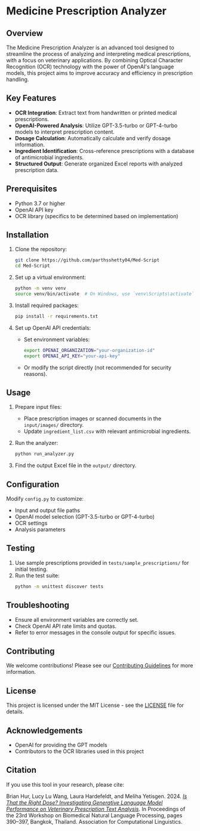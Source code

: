 # Medicine Prescription Analyzer

## Overview

The Medicine Prescription Analyzer is an advanced tool designed to streamline the process of analyzing and interpreting medical prescriptions, with a focus on veterinary applications. By combining Optical Character Recognition (OCR) technology with the power of OpenAI's language models, this project aims to improve accuracy and efficiency in prescription handling.

## Key Features

- **OCR Integration**: Extract text from handwritten or printed medical prescriptions.
- **OpenAI-Powered Analysis**: Utilize GPT-3.5-turbo or GPT-4-turbo models to interpret prescription content.
- **Dosage Calculation**: Automatically calculate and verify dosage information.
- **Ingredient Identification**: Cross-reference prescriptions with a database of antimicrobial ingredients.
- **Structured Output**: Generate organized Excel reports with analyzed prescription data.

## Prerequisites

- Python 3.7 or higher
- OpenAI API key
- OCR library (specifics to be determined based on implementation)

## Installation

1. Clone the repository:
   ```bash
   git clone https://github.com/parthsshetty04/Med-Script
   cd Med-Script
   ```

2. Set up a virtual environment:
   ```bash
   python -m venv venv
   source venv/bin/activate  # On Windows, use `venv\Scripts\activate`
   ```

3. Install required packages:
   ```bash
   pip install -r requirements.txt
   ```

4. Set up OpenAI API credentials:
   - Set environment variables:
     ```bash
     export OPENAI_ORGANIZATION="your-organization-id"
     export OPENAI_API_KEY="your-api-key"
     ```
   - Or modify the script directly (not recommended for security reasons).

## Usage

1. Prepare input files:
   - Place prescription images or scanned documents in the `input/images/` directory.
   - Update `ingredient_list.csv` with relevant antimicrobial ingredients.

2. Run the analyzer:
   ```bash
   python run_analyzer.py
   ```

3. Find the output Excel file in the `output/` directory.

## Configuration

Modify `config.py` to customize:
- Input and output file paths
- OpenAI model selection (GPT-3.5-turbo or GPT-4-turbo)
- OCR settings
- Analysis parameters

## Testing

1. Use sample prescriptions provided in `tests/sample_prescriptions/` for initial testing.
2. Run the test suite:
   ```bash
   python -m unittest discover tests
   ```

## Troubleshooting

- Ensure all environment variables are correctly set.
- Check OpenAI API rate limits and quotas.
- Refer to error messages in the console output for specific issues.

## Contributing

We welcome contributions! Please see our [Contributing Guidelines](CONTRIBUTING.md) for more information.

## License

This project is licensed under the MIT License - see the [LICENSE](LICENSE) file for details.

## Acknowledgements

- OpenAI for providing the GPT models
- Contributors to the OCR libraries used in this project

## Citation

If you use this tool in your research, please cite:

Brian Hur, Lucy Lu Wang, Laura Hardefeldt, and Meliha Yetisgen. 2024. [*Is That the Right Dose? Investigating Generative Language Model Performance on Veterinary Prescription Text Analysis*](https://aclanthology.org/2024.bionlp-1.30/). In Proceedings of the 23rd Workshop on Biomedical Natural Language Processing, pages 390–397, Bangkok, Thailand. Association for Computational Linguistics.
